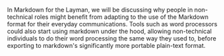 In Markdown for the Layman, we will be discussing why people in non-technical roles might benefit from adapting to the use of the Markdown format for their everyday communications.
Tools such as word processors could also start using markdown under the hood, allowing non-technical individuals to do their word processing the same way they used to, before exporting to markdown's significantly more portable plain-text format.
